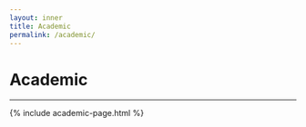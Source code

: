 ```yaml
---
layout: inner
title: Academic
permalink: /academic/
---
```

# Academic 
---

{% include academic-page.html %}
